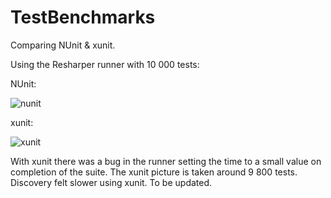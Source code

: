 # TestBenchmarks
Comparing NUnit &amp; xunit.

Using the Resharper runner with 10 000 tests:

NUnit:

![nunit](https://user-images.githubusercontent.com/1640096/29479299-a0d1d524-8471-11e7-87c7-c3d0dc1b7ecf.png)

xunit:

![xunit](https://user-images.githubusercontent.com/1640096/29479318-b729554a-8471-11e7-90fc-1b50e849297d.png)

With xunit there was a bug in the runner setting the time to a small value on completion of the suite. The xunit picture is taken around 9 800 tests.
Discovery felt slower using xunit. To be updated.
